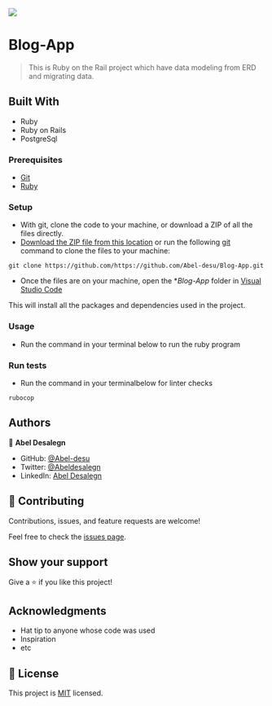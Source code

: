 ![](https://img.shields.io/badge/Microverse-blueviolet)

# Blog-App
> This is Ruby on the Rail project which have data modeling from ERD and migrating data.

## Built With

- Ruby
- Ruby on Rails
- PostgreSql


### Prerequisites
- [Git](https://www.linode.com/docs/guides/how-to-install-git-on-linux-mac-and-windows/)
- [Ruby](https://github.com/microverseinc/curriculum-ruby/blob/main/simple-ruby/articles/ruby_installation_instructions.md)

### Setup
- With git, clone the code to your machine, or download a ZIP of all the files directly.
- [Download the ZIP file from this location](https://github.com/Abel-desu/Blog-App/archive/refs/heads/dev.zip) or run the following [git](https://git-scm.com/) command to clone the files to your machine:

```
git clone https://github.com/https://github.com/Abel-desu/Blog-App.git
```
- Once the files are on your machine, open the **Blog-App* folder in [Visual Studio Code](https://code.visualstudio.com/download)

This will install all the packages and dependencies used in the project.

### Usage
- Run the command in your terminal below to run the ruby program


### Run tests
- Run the command in your terminalbelow for linter checks
```
rubocop
```


## Authors

👤 **Abel Desalegn**

- GitHub: [@Abel-desu](https://github.com/Abel-desu)
- Twitter: [@Abeldesalegn](https://twitter.com/abeldesalegn97)
- LinkedIn: [Abel Desalegn](https://www.linkedin.com/in/abel-desalegn92)

## 🤝 Contributing

Contributions, issues, and feature requests are welcome!

Feel free to check the [issues page](https://github.com/Abel-desu/Blog-App/issues).

## Show your support

Give a ⭐️ if you like this project!

## Acknowledgments

- Hat tip to anyone whose code was used
- Inspiration
- etc

## 📝 License

This project is [MIT](./LICENSE) licensed.
